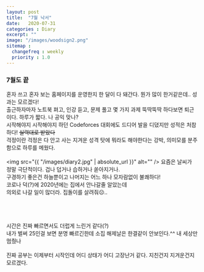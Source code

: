 ```yaml
---
layout: post
title:  "7월 낙서"
date:   2020-07-31
categories : Diary
excerpt: ""
image: "/images/woodsign2.png"
sitemap :
  changefreq : weekly
  priority : 1.0
---
```


### 7월도 끝
혼자 쓰고 혼자 보는 홈페이지를 운영한지 한 달이 다 돼간다. 뭔가 많이 한거같은데.. 성과는 모르겠다!<br>
출근하자마자 노트북 펴고, 인강 듣고, 문제 풀고 몇 가지 과제 뚝딱뚝딱 하다보면 퇴근이다. 하루가 짧다. 나 공익 맞나?<br>
시작해야지 시작해야지 하던 Codeforces 대회에도 드디어 발을 디뎠지만 성적은 처참하다! ~~실력대로 받았다~~<br>
걱정이란 걱정은 다 안고 사는 지겨운 성격 탓에 뭐라도 해야한다는 강박, 의미모를 분주함으로 하루를 메웠다.<br>
<br>
<span class="image left"><img src="{{ "/images/diary2.jpg" | absolute_url }}" alt="" /></span>
요즘은 날씨가 정말 극단적이다. 겁나 덥거나 습하거나 쏟아지거나.<br>
구경하기 좋은건 하늘뿐이고 나머지는 어느 하나 모자람없이 불쾌하다!<br>
코로나 덕(?)에 2020년에는 집에서 안나갈줄 알았는데<br>
의외로 나갈 일이 많더라. 집돌이를 살려줘☹..<br>
<br><br><br><br>
시간은 진짜 빠르면서도 더럽게 느린거 같다(?)<br>
내가 벌써 25인걸 보면 분명 빠르긴한데 소집 해제날은 한결같이 안보인다.^^ 내 세상만 멈췄나<br>
<br>
진짜 공부는 이제부터 시작인데 어디 상태가 어디 고장난거 같다. 지친건지 지겨운건지 모르겠다.<br>

<script src="https://utteranc.es/client.js"
        repo="yooniversal/blog-comments"
        issue-term="pathname"
        theme="github-light"
        crossorigin="anonymous"
        async>
</script>
